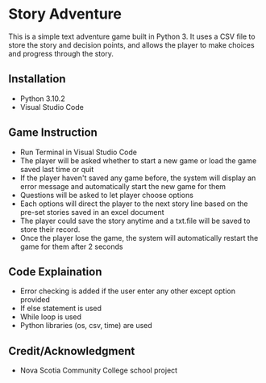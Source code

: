 # Story Adventure
This is a simple text adventure game built in Python 3. It uses a CSV file to store the story and decision points, and allows the player to make choices and progress through the story.

## Installation
- Python 3.10.2 
- Visual Studio Code

## Game Instruction
- Run Terminal in Visual Studio Code
- The player will be asked whether to start a new game or load the game saved last time or quit
- If the player haven't saved any game before, the system will display an error message and automatically start the new game for them
- Questions will be asked to let player choose options 
- Each options will direct the player to the next story line based on the pre-set stories saved in an excel document
- The player could save the story anytime and a txt.file will be saved to store their record.
- Once the player lose the game, the system will automatically restart the game for them after 2 seconds

## Code Explaination
- Error checking is added if the user enter any other except option provided
- If else statement is used
- While loop is used
- Python libraries (os, csv, time) are used

## Credit/Acknowledgment
- Nova Scotia Community College school project
